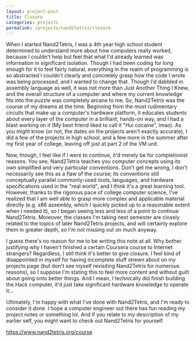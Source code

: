 ```yaml
---
layout: project-post
title: Closure
categories: projects
permalink: /projects/nand2tetris/closure
---
```

<!--Initial post date: 06.10.25-->
When I started Nand2Tetris, I was a 4th year high school student determined to understand more about how computers really worked, because I couldn't help but feel that what I'd already learned was information in significant isolation. Though I had been coding for long enough for it to feel fairly natural, everything in the realm of programming is so abstracted I couldn't clearly and concretely grasp how the code I wrote was being processed, and I wanted to change that. Though I'd dabbled in assembly language as well, it was not more than Just Another Thing I Knew, and the overall structure of a computer and where my current knowledge fits into the puzzle was completely arcane to me. So, Nand2Tetris was the course of my dreams at the time. Beginning from the most rudimentary circuits that make up a computer's hardware platform, it educates students about every layer of the computer in a brilliant, hands-on way, and I had a blast working on it (My best friend liked to call it "Hui cocaine", lmao). As you might know (or not, the dates on the projects aren't exactly accurate), I did a few of the projects in high school, and a few more in the summer after my first year of college, leaving off just at part 2 of the VM unit.

Now, though, I feel like if I were to continue, it'd merely be for completionist reasons. You see, Nand2Tetris teaches you computer concepts using its own simplified and very particular conventions. Don't get me wrong, I don't necessarily see this as a flaw of the course; its conventions still conceptually parallel commonly-used tools, languages, and hardware specifications used in the "real world", and I think it's a great learning tool. However, thanks to the rigorous pace of college computer science, I've realized that I am well able to grasp more complex and applicable material directly (e.g. x86 assembly, which I quickly picked up to a reasonable extent when I needed it), so I began seeing less and less of a point to continue Nand2Tetris. Moreover, the classes I'm taking next semester are closely related to the topics of later Nand2Tetris projects, and will certainly explore them in greater depth, so I'm not missing out on much anyway.

I guess there's no reason for me to be writing this note at all. Why bother justifying why I haven't finished a certain Coursera course to Internet strangers? Regardless, I still think it's better to give closure. I feel kind of disappointed in myself for having incomplete stuff strewn about on my projects page (but don't see myself revisiting Nand2Tetris for numerous reasons), so I suppose I'm stating this to feel more content and without guilt about going onto better things. And I mean, I technically did finish building the Hack computer, it'd just take significant hardware knowledge to operate it...

Ultimately, I'm happy with what I've done with Nand2Tetris, and I'm ready to consider it <i>done</i>. I hope a computer engineer out there has fun reading my project notes or something lol. And if you relate to my description of my earlier self, you might want to check out Nand2Tetris for yourself.

<a href="https://www.nand2tetris.org/course" target="_blank">https://www.nand2tetris.org/course</a>